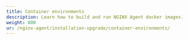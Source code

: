 ```yaml
---
title: Container environments
description: Learn how to build and run NGINX Agent docker images.
weight: 800
ur: /nginx-agent/installation-upgrade/container-environments/
---
```

